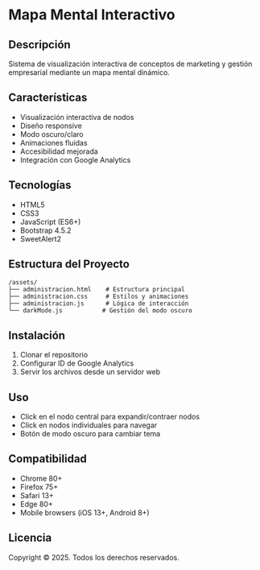 # Mapa Mental Interactivo

## Descripción
Sistema de visualización interactiva de conceptos de marketing y gestión empresarial mediante un mapa mental dinámico.

## Características
- Visualización interactiva de nodos
- Diseño responsive
- Modo oscuro/claro
- Animaciones fluidas
- Accesibilidad mejorada
- Integración con Google Analytics

## Tecnologías
- HTML5
- CSS3
- JavaScript (ES6+)
- Bootstrap 4.5.2
- SweetAlert2

## Estructura del Proyecto
```
/assets/
├── administracion.html    # Estructura principal
├── administracion.css     # Estilos y animaciones
├── administracion.js      # Lógica de interacción
└── darkMode.js           # Gestión del modo oscuro
```

## Instalación
1. Clonar el repositorio
2. Configurar ID de Google Analytics
3. Servir los archivos desde un servidor web

## Uso
- Click en el nodo central para expandir/contraer nodos
- Click en nodos individuales para navegar
- Botón de modo oscuro para cambiar tema

## Compatibilidad
- Chrome 80+
- Firefox 75+
- Safari 13+
- Edge 80+
- Mobile browsers (iOS 13+, Android 8+)

## Licencia
Copyright © 2025. Todos los derechos reservados.